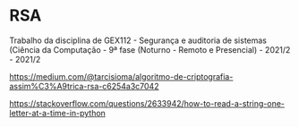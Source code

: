 # RSA
Trabalho da disciplina de GEX112 - Segurança e auditoria de sistemas (Ciência da Computação - 9ª fase (Noturno - Remoto e Presencial) - 2021/2 - 2021/2

https://medium.com/@tarcisioma/algoritmo-de-criptografia-assim%C3%A9trica-rsa-c6254a3c7042

https://stackoverflow.com/questions/2633942/how-to-read-a-string-one-letter-at-a-time-in-python
